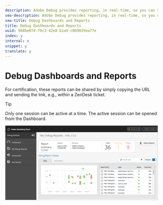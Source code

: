 ```yaml
---
description: Adobe Debug provides reporting, in real-time, so you can view hits and metadata that are being sent during video playback. Each of these reports can be saved within Debug.
seo-description: Adobe Debug provides reporting, in real-time, so you can view hits and metadata that are being sent during video playback. Each of these reports can be saved within Debug.
seo-title: Debug Dashboards and Reports
title: Debug Dashboards and Reports
uuid: 9b8be074-f9c3-42e8-b1a9-c069835ea77e
index: y
internal: n
snippet: y
translate: y
---
```


# Debug Dashboards and Reports

For certification, these reports can be shared by simply copying the URL and sending the link, e.g., within a ZenDesk ticket.

>[!TIP]
>
>Only one session can be active at a time. The active session can be opened from the Dashboard.

<a id="fig_D0F3FFCBDEB04D03A2B522BBFA8B1B4B"></a> ![](graphics/debug-dashboard.png) 
